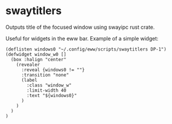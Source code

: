 # swaytitlers
Outputs title of the focused window using swayipc rust crate.

Useful for widgets in the eww bar.
Example of a simple widget:

```
(deflisten windows0 "~/.config/eww/scripts/swaytitlers DP-1")
(defwidget window_w0 []
  (box :halign "center"
    (revealer
      :reveal {windows0 != ""}
      :transition "none"
      (label
        :class "window_w"
        :limit-width 40
        :text "${windows0}"
      )
    )
  )
)
```
